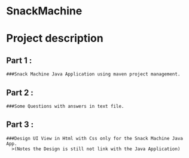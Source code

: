 # SnackMachine
  
  # Project description
  
  ## Part 1 : 
    ###Snack Machine Java Application using maven project management. 
  ## Part 2 : 
    ###Some Questions with answers in text file.
  ## Part 3 : 
    ###Design UI View in Html with Css only for the Snack Machine Java App.
      >(Notes the Design is still not link with the Java Application)
